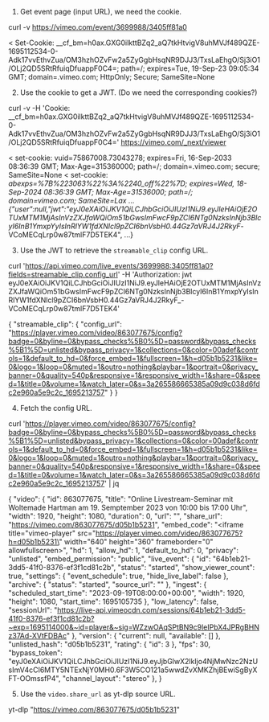 
1. Get event page (input URL), we need the cookie.

curl -v https://vimeo.com/event/3699988/3405ff81a0

< Set-Cookie: __cf_bm=h0ax.GXG0ilkttBZq2_aQ7tkHtvigV8uhMVJf489QZE-1695112534-0-Adk17vvEthvZua/OM3hzhOZvFw2a5ZyGgbHsqNR9DJJ3/TxsLaEhgO/Sj3iO1/OLj2QD5SRtRfuiqDfuappF0C4=; path=/; expires=Tue, 19-Sep-23 09:05:34 GMT; domain=.vimeo.com; HttpOnly; Secure; SameSite=None




2. Use the cookie to get a JWT. (Do we need the corresponding cookies?)

curl -v -H 'Cookie: __cf_bm=h0ax.GXG0ilkttBZq2_aQ7tkHtvigV8uhMVJf489QZE-1695112534-0-Adk17vvEthvZua/OM3hzhOZvFw2a5ZyGgbHsqNR9DJJ3/TxsLaEhgO/Sj3iO1/OLj2QD5SRtRfuiqDfuappF0C4=' https://vimeo.com/_next/viewer

< set-cookie: vuid=75867008.73043278; expires=Fri, 16-Sep-2033 08:36:39 GMT; Max-Age=315360000; path=/; domain=.vimeo.com; secure; SameSite=None
< set-cookie: _abexps=%7B%223063%22%3A%2240_off%22%7D; expires=Wed, 18-Sep-2024 08:36:39 GMT; Max-Age=31536000; path=/; domain=vimeo.com; SameSite=Lax
...
{"user":null,"jwt":"eyJ0eXAiOiJKV1QiLCJhbGciOiJIUzI1NiJ9.eyJleHAiOjE2OTUxMTM1MjAsInVzZXJfaWQiOm51bGwsImFwcF9pZCI6NTg0NzksInNjb3BlcyI6InB1YmxpYyIsInRlYW1fdXNlcl9pZCI6bnVsbH0.44Gz7aVRJ4J2RkyF_-VCoMECqLrp0w87tmlF7D5TEK4", ...}




3. Use the JWT to retrieve the `streamable_clip` config URL.

curl 'https://api.vimeo.com/live_events/3699988:3405ff81a0?fields=streamable_clip.config_url' -H 'Authorization: jwt eyJ0eXAiOiJKV1QiLCJhbGciOiJIUzI1NiJ9.eyJleHAiOjE2OTUxMTM1MjAsInVzZXJfaWQiOm51bGwsImFwcF9pZCI6NTg0NzksInNjb3BlcyI6InB1YmxpYyIsInRlYW1fdXNlcl9pZCI6bnVsbH0.44Gz7aVRJ4J2RkyF_-VCoMECqLrp0w87tmlF7D5TEK4'

{
    "streamable_clip": {
        "config_url": "https://player.vimeo.com/video/863077675/config?badge=0&byline=0&bypass_checks%5B0%5D=password&bypass_checks%5B1%5D=unlisted&bypass_privacy=1&collections=0&color=00adef&controls=1&default_to_hd=0&force_embed=1&fullscreen=1&h=d05b1b5231&like=0&logo=1&loop=0&muted=1&outro=nothing&playbar=1&portrait=0&privacy_banner=0&quality=540p&responsive=1&responsive_width=1&share=0&speed=1&title=0&volume=1&watch_later=0&s=3a265586665385a09d9c038d6fdc2e960a5e9c2c_1695213757"
    }
}



4. Fetch the config URL.

curl 'https://player.vimeo.com/video/863077675/config?badge=0&byline=0&bypass_checks%5B0%5D=password&bypass_checks%5B1%5D=unlisted&bypass_privacy=1&collections=0&color=00adef&controls=1&default_to_hd=0&force_embed=1&fullscreen=1&h=d05b1b5231&like=0&logo=1&loop=0&muted=1&outro=nothing&playbar=1&portrait=0&privacy_banner=0&quality=540p&responsive=1&responsive_width=1&share=0&speed=1&title=0&volume=1&watch_later=0&s=3a265586665385a09d9c038d6fdc2e960a5e9c2c_1695213757' | jq


{
  "video": {
    "id": 863077675,
    "title": "Online Livestream-Seminar mit Woltemade Hartman am 19. Semptember 2023 von 10:00 bis 17:00 Uhr",
    "width": 1920,
    "height": 1080,
    "duration": 0,
    "url": "",
    "share_url": "https://vimeo.com/863077675/d05b1b5231",
    "embed_code": "<iframe title=\"vimeo-player\" src=\"https://player.vimeo.com/video/863077675?h=d05b1b5231\" width=\"640\" height=\"360\" frameborder=\"0\"    allowfullscreen></iframe>",
    "hd": 1,
    "allow_hd": 1,
    "default_to_hd": 0,
    "privacy": "unlisted",
    "embed_permission": "public",
    "live_event": {
      "id": "64b1eb21-3dd5-41f0-8376-ef3f1cd81c2b",
      "status": "started",
      "show_viewer_count": true,
      "settings": {
        "event_schedule": true,
        "hide_live_label": false
      },
      "archive": {
        "status": "started",
        "source_url": ""
      },
      "ingest": {
        "scheduled_start_time": "2023-09-19T08:00:00+00:00",
        "width": 1920,
        "height": 1080,
        "start_time": 1695105735
      },
      "low_latency": false,
      "sessionUrl": "https://live-api.vimeocdn.com/sessions/64b1eb21-3dd5-41f0-8376-ef3f1cd81c2b?~exp=1695114000&~id=player&~sig=WZzwOAqSPtBN9c9leIPbX4JPRgBHNz37Ad-XVtFDBAc"
    },
    "version": {
      "current": null,
      "available": []
    },
    "unlisted_hash": "d05b1b5231",
    "rating": {
      "id": 3
    },
    "fps": 30,
    "bypass_token": "eyJ0eXAiOiJKV1QiLCJhbGciOiJIUzI1NiJ9.eyJjbGlwX2lkIjo4NjMwNzc2NzUsImV4cCI6MTY5NTExNjY0MH0.6F3W5CO121a5wwdZvXMKZhjBEwiSgByXFT-OOmssfP4",
    "channel_layout": "stereo"
  },
}



5. Use the `video.share_url` as yt-dlp source URL.

yt-dlp "https://vimeo.com/863077675/d05b1b5231"

